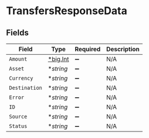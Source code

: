 # TransfersResponseData


## Fields

| Field                                       | Type                                        | Required                                    | Description                                 |
| ------------------------------------------- | ------------------------------------------- | ------------------------------------------- | ------------------------------------------- |
| `Amount`                                    | [*big.Int](https://pkg.go.dev/math/big#Int) | :heavy_minus_sign:                          | N/A                                         |
| `Asset`                                     | **string*                                   | :heavy_minus_sign:                          | N/A                                         |
| `Currency`                                  | **string*                                   | :heavy_minus_sign:                          | N/A                                         |
| `Destination`                               | **string*                                   | :heavy_minus_sign:                          | N/A                                         |
| `Error`                                     | **string*                                   | :heavy_minus_sign:                          | N/A                                         |
| `ID`                                        | **string*                                   | :heavy_minus_sign:                          | N/A                                         |
| `Source`                                    | **string*                                   | :heavy_minus_sign:                          | N/A                                         |
| `Status`                                    | **string*                                   | :heavy_minus_sign:                          | N/A                                         |